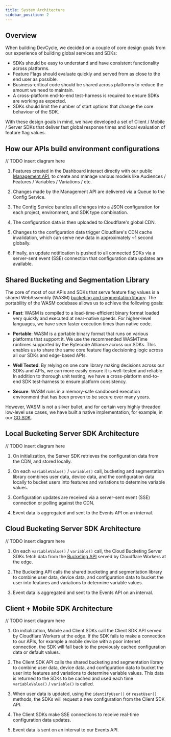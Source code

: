```yaml
---
title: System Architecture
sidebar_position: 2
---
```


## Overview

When building DevCycle, we decided on a couple of core design goals from our experience of building global services and SDKs:
- SDKs should be easy to understand and have consistent functionality across platforms.
- Feature Flags should evaluate quickly and served from as close to the end user as possible.
- Business-critical code should be shared across platforms to reduce the amount we need to maintain.
- A cross-platform end-to-end test-harness is required to ensure SDKs are working as expected. 
- SDKs should limit the number of start options that change the core behaviour of the SDK.

With these design goals in mind, we have developed a set of Client / Mobile / Server SDKs that deliver 
fast global response times and local evaluation of feature flag values.

## How our APIs build environment configurations

// TODO insert diagram here

1. Features created in the Dashboard interact directly with our public [Management API](/management-api/), 
to create and manage various models like Audiences / Features / Variables / Variations / etc.

2. Changes made by the Management API are delivered via a Queue to the Config Service. 

3. The Config Service bundles all changes into a JSON configuration for each project, environment, 
and SDK type combination.

4. The configuration data is then uploaded to Cloudflare's global CDN.

5. Changes to the configuration data trigger Cloudflare's CDN cache invalidation, 
which can serve new data in approximately ~1 second globally.

6. Finally, an update notification is pushed to all connected SDKs via a server-sent event (SSE) connection 
that configuration data updates are available.

## Shared Bucketing and Segmentation Library

The core of most of our APIs and SDKs that serve feature flag values is a shared WebAssembly (WASM) 
[bucketing and segmentation library](https://github.com/DevCycleHQ/js-sdks/tree/main/lib/shared/bucketing-assembly-script). 
The portability of the WASM codebase allows us to achieve the following goals:

- **Fast**: WASM is compiled to a load-time-efficient binary format loaded very quickly and executed at near-native speeds. 
For higher-level languages, we have seen faster execution times than native code.

- **Portable**: WASM is a portable binary format that runs on various platforms that support it. 
We use the recommended WASMTime runtimes supported by the Bytecode Alliance across our SDKs. 
This enables us to share the same core feature flag decisioning logic across all our SDKs and edge-based APIs.

- **Well Tested**: By relying on one core library making decisions across our SDKs and APIs, 
we can more easily ensure it is well-tested and reliable. In addition to thorough unit testing, 
we have a cross-platform end-to-end SDK test-harness to ensure platform consistency.

- **Secure**: WASM runs in a memory-safe sandboxed execution environment that has been proven to be secure over many years.

However, WASM is not a silver bullet, and for certain very highly threaded low-level use cases, 
we have built a native implementation, for example, in our [GO SDK](https://github.com/DevCycleHQ/go-server-sdk).

## Local Bucketing Server SDK Architecture

// TODO insert diagram here

1. On initialization, the Server SDK retrieves the configuration data from the CDN, and stored locally.

2. On each `variableValue()` / `variable()` call, bucketing and segmentation library combines user data, device data, 
and the configuration data locally to bucket users into features and variations to determine variable values.

3. Configuration updates are received via a server-sent event (SSE) connection or polling against the CDN.

4. Event data is aggregated and sent to the Events API on an interval.

## Cloud Bucketing Server SDK Architecture

// TODO insert diagram here

1. On each `variableValue()` / `variable()` call, the Cloud Bucketing Server SDKs fetch data from the 
[Bucketing API](/bucketing-api/) served by Cloudflare Workers at the edge.

2. The Bucketing API calls the shared bucketing and segmentation library to combine user data, 
device data, and configuration data to bucket the user into features and variations to determine variable values.

3. Event data is aggregated and sent to the Events API on an interval.

## Client + Mobile SDK Architecture

// TODO insert diagram here

1. On initialization, Mobile and Client SDKs call the Client SDK API served by Cloudflare Workers at the edge. 
If the SDK fails to make a connection to our APIs, for example a mobile device with a poor internet connection, 
the SDK will fall back to the previously cached configuration data or default values. 

2. The Client SDK API calls the shared bucketing and segmentation library to combine user data, 
device data, and configuration data to bucket the user into features and variations to determine variable values. 
This data is returned to the SDKs to be cached and used each time `variableValue()` / `variable()` is called.

3. When user data is updated, using the `identifyUser()` or `resetUser()` methods, the SDKs will 
request a new configuration from the Client SDK API.

4. The Client SDKs make SSE connections to receive real-time configuration data updates.

5. Event data is sent on an interval to our Events API.



